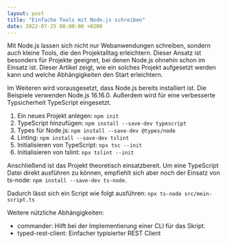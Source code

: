 ```yaml
---
layout: post
title: "Einfache Tools mit Node.js schreiben"
date: 2022-07-25 08:00:00 +0200
---
```


Mit Node.js lassen sich nicht nur Webanwendungen schreiben, sondern auch kleine Tools, die den Projektalltag erleichtern.
Dieser Ansatz ist besonders für Projekte geeignet, bei denen Node.js ohnehin schon im Einsatz ist.
Dieser Artikel zeigt, wie ein solches Projekt aufgesetzt werden kann und welche Abhängigkeiten den Start erleichtern.

Im Weiteren wird vorausgesetzt, dass Node.js bereits installiert ist.
Die Beispiele verwenden Node.js 16.16.0.
Außerdem wird für eine verbesserte Typsicherheit TypeScript eingesetzt.

1. Ein neues Projekt anlegen: `npm init`
1. TypeScript hinzufügen: `npm install --save-dev typescript`
1. Types für Node.js: `npm install --save-dev @types/node`
1. Linting: `npm install --save-dev tslint`
1. Initialisieren von TypeScript: `npx tsc --init`
1. Initialisieren von tslint: `npx tslint --init`

Anschließend ist das Projekt theoretisch einsatzbereit.
Um eine TypeScript Datei direkt ausführen zu können, empfiehlt sich aber noch der Einsatz von ts-node: `npm install --save-dev ts-node`.

Dadurch lässt sich ein Script wie folgt ausführen: `npx ts-node src/mein-script.ts`

Weitere nützliche Abhängigkeiten:

* commander: Hilft bei der Implementierung einer CLI für das Skript.
* typed-rest-client: Einfacher typisierter REST Client